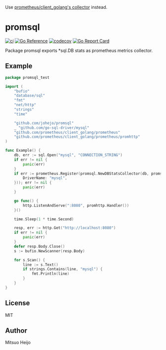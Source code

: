 Use [prometheus/client_golang's collector](https://pkg.go.dev/github.com/prometheus/client_golang@v1.12.1/prometheus/collectors#NewDBStatsCollector) instead.

# promsql

[![ci](https://github.com/johejo/promsql/workflows/ci/badge.svg?branch=main)](https://github.com/johejo/promsql/actions?query=workflow%3Aci)
[![Go Reference](https://pkg.go.dev/badge/github.com/johejo/promsql.svg)](https://pkg.go.dev/github.com/johejo/promsql)
[![codecov](https://codecov.io/gh/johejo/promsql/branch/main/graph/badge.svg)](https://codecov.io/gh/johejo/promsql)
[![Go Report Card](https://goreportcard.com/badge/github.com/johejo/promsql)](https://goreportcard.com/report/github.com/johejo/promsql)

Package promsql exports \*sql.DB stats as prometheus metrics collector.

## Example

```go
package promsql_test

import (
	"bufio"
	"database/sql"
	"fmt"
	"net/http"
	"strings"
	"time"

	"github.com/johejo/promsql"
	_ "github.com/go-sql-driver/mysql"
	"github.com/prometheus/client_golang/prometheus"
	"github.com/prometheus/client_golang/prometheus/promhttp"
)

func Example() {
	db, err := sql.Open("mysql", "CONNECTION_STRING")
	if err != nil {
		panic(err)
	}
	if err := prometheus.Register(promsql.NewDBStatsCollector(db, promsql.DBStatsCollectorOpts{
		DriverName: "mysql",
	})); err != nil {
		panic(err)
	}

	go func() {
		http.ListenAndServe(":8080", promhttp.Handler())
	}()

	time.Sleep(1 * time.Second)

	resp, err := http.Get("http://localhost:8080")
	if err != nil {
		panic(err)
	}
	defer resp.Body.Close()
	s := bufio.NewScanner(resp.Body)

	for s.Scan() {
		line := s.Text()
		if strings.Contains(line, "mysql") {
			fmt.Println(line)
		}
	}
}
```

## License

MIT

## Author

Mitsuo Heijo

